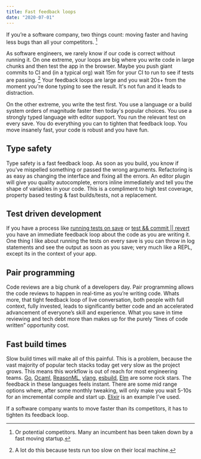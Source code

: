 ```yaml
---
title: Fast feedback loops
date: "2020-07-01"
---
```


If you’re a software company, two things count: moving faster and having less bugs than all your competitors. [^1]

As software engineers, we rarely know if our code is correct without running it. On one extreme, your loops are big where you
write code in large chunks and then test the app in the browser. Maybe you push giant commits to CI and (in a typical
org) wait 15m for your CI to run to see if tests are passing. [^2] Your feedback loops are large and you wait 20s+ from
the moment you're done typing to see the result. It's not fun and it leads to distraction.

On the other extreme, you write the test first. You use a language or a build system orders of magnitude faster then today's
popular choices. You use a strongly typed language with editor support. You run the relevant test on every save. You do
everything you can to tighten that feedback loop. You move insanely fast, your code is robust and you have fun.

## Type safety

Type safety is a fast feedback loop. As soon as you build, you know if you’ve mispelled something or passed the wrong
arguments. Refactoring is as easy as changing the interface and fixing all the errors. An editor plugin will give you
quality autocomplete, errors inline immediately and tell you the shape of variables in your code. This is a compliment
to high test coverage, property based testing & fast builds/tests, not a replacement.

## Test driven development

If you have a process like [running tests on save](/2020-07-01-fast-feedback-loops) or [test && commit || revert](https://medium.com/@kentbeck_7670/test-commit-revert-870bbd756864)
you have an immediate feedback loop about the code as you are writing it. One thing I like about running the tests on
every save is you can throw in log statements and see the output as soon as you save; very much like a REPL, except its
in the context of your app.

## Pair programming

Code reviews are a big chunk of a developers day. Pair programming allows the code reviews to happen in real-time as you’re
writing code. Whats more, that tight feedback loop of live conversation, both people with full context, fully invested,
leads to significantly better code and an accelerated advancement of everyone’s skill and experience. What you save in
time reviewing and tech debt more than makes up for the purely “lines of code written” opportunity cost.

## Fast build times

Slow build times will make all of this painful. This is a problem, because the vast majority of popular tech stacks today
get very slow as the project grows. This means this workflow is out of reach for most engineering teams.
[Go](https://golang.org/), [Ocaml](https://ocaml.org/), [ReasonML](https://reasonml.github.io/),
[vlang](https://vlang.io/), [esbuild](https://github.com/evanw/esbuild), [Elm](https://github.com/evancz/elm-project-survey/issues/33)
are some rock stars. The feedback in these languages feels instant. There are some mid range options where, after some
monthly tweaking, will only make you wait 5-10s for an imcremental compile and start up. [Elixir](https://elixir-lang.org/)
is an example I've used.

If a software company wants to move faster than its competitors, it has to tighten its feedback loop.

[^1]: Or potential competitors. Many an incumbent has been taken down by a fast moving startup.
[^2]: A lot do this because tests run too slow on their local machine.